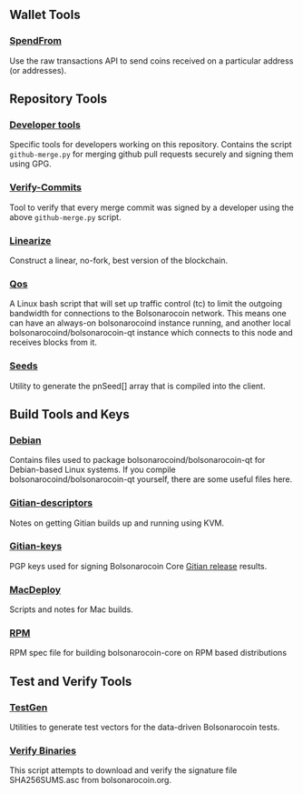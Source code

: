 Wallet Tools
---------------------

### [SpendFrom](/contrib/spendfrom) ###

Use the raw transactions API to send coins received on a particular
address (or addresses).

Repository Tools
---------------------

### [Developer tools](/contrib/devtools) ###
Specific tools for developers working on this repository.
Contains the script `github-merge.py` for merging github pull requests securely and signing them using GPG.

### [Verify-Commits](/contrib/verify-commits) ###
Tool to verify that every merge commit was signed by a developer using the above `github-merge.py` script.

### [Linearize](/contrib/linearize) ###
Construct a linear, no-fork, best version of the blockchain.

### [Qos](/contrib/qos) ###

A Linux bash script that will set up traffic control (tc) to limit the outgoing bandwidth for connections to the Bolsonarocoin network. This means one can have an always-on bolsonarocoind instance running, and another local bolsonarocoind/bolsonarocoin-qt instance which connects to this node and receives blocks from it.

### [Seeds](/contrib/seeds) ###
Utility to generate the pnSeed[] array that is compiled into the client.

Build Tools and Keys
---------------------

### [Debian](/contrib/debian) ###
Contains files used to package bolsonarocoind/bolsonarocoin-qt
for Debian-based Linux systems. If you compile bolsonarocoind/bolsonarocoin-qt yourself, there are some useful files here.

### [Gitian-descriptors](/contrib/gitian-descriptors) ###
Notes on getting Gitian builds up and running using KVM.

### [Gitian-keys](/contrib/gitian-keys)
PGP keys used for signing Bolsonarocoin Core [Gitian release](/doc/release-process.md) results.

### [MacDeploy](/contrib/macdeploy) ###
Scripts and notes for Mac builds. 

### [RPM](/contrib/rpm) ###
RPM spec file for building bolsonarocoin-core on RPM based distributions

Test and Verify Tools 
---------------------

### [TestGen](/contrib/testgen) ###
Utilities to generate test vectors for the data-driven Bolsonarocoin tests.

### [Verify Binaries](/contrib/verifybinaries) ###
This script attempts to download and verify the signature file SHA256SUMS.asc from bolsonarocoin.org.
